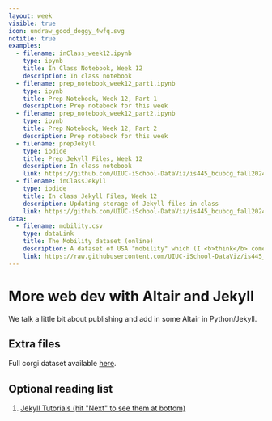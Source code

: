```yaml
---
layout: week
visible: true
icon: undraw_good_doggy_4wfq.svg
notitle: true
examples:
  - filename: inClass_week12.ipynb
    type: ipynb
    title: In Class Notebook, Week 12
    description: In class notebook
  - filename: prep_notebook_week12_part1.ipynb
    type: ipynb
    title: Prep Notebook, Week 12, Part 1
    description: Prep notebook for this week
  - filename: prep_notebook_week12_part2.ipynb
    type: ipynb
    title: Prep Notebook, Week 12, Part 2
    description: Prep notebook for this week
  - filename: prepJekyll
    type: iodide
    title: Prep Jekyll Files, Week 12
    description: In class notebook
    link: https://github.com/UIUC-iSchool-DataViz/is445_bcubcg_fall2024/tree/main/week12/prepJekyll
  - filename: inClassJekyll
    type: iodide
    title: In class Jekyll Files, Week 12
    description: Updating storage of Jekyll files in class
    link: https://github.com/UIUC-iSchool-DataViz/is445_bcubcg_fall2024/tree/master/week12/inClassJekyll
data:
  - filename: mobility.csv
    type: dataLink
    title: The Mobility dataset (online)
    description: A dataset of USA "mobility" which (I <b>think</b> comes from a <a href="https://www.census.gov/library/working-papers/2018/adrm/CES-WP-18-40R.html">a large census study from 1989-2015</a>) and is collected in several places <a href="http://www.stat.cmu.edu/~cshalizi/uADA/15/hw/01/mobility.csv">including right here</a>.  Here "mobility" is referring to how easy it is for a person to move up in economic status (<a href="http://www.stat.cmu.edu/~cshalizi/uADA/15/hw/01/hw-01.pdf">more info can be found here</a>) based on factors like parental income, location, race, etc.
    link: https://raw.githubusercontent.com/UIUC-iSchool-DataViz/is445_data/main/mobility.csv
---
```


# More web dev with Altair and Jekyll

We talk a little bit about publishing and add in some Altair in Python/Jekyll.

## Extra files

Full corgi dataset available [here](corg/corgiData_countries_full_2020.json).



## Optional reading list

 1. <a href="https://jekyllrb.com/tutorials/home/">Jekyll Tutorials (hit "Next" to see them at bottom)</a>